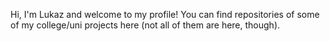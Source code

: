 Hi, I'm Lukaz and welcome to my profile!
You can find repositories of some of my college/uni projects here (not all of them are here, though).
